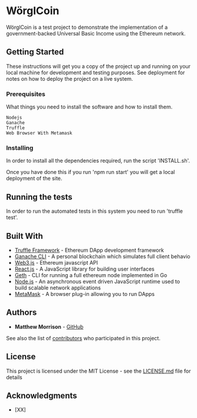 # WörglCoin

WörglCoin is a test project to demonstrate the implementation of a government-backed Universal Basic Income
using the Ethereum network.

## Getting Started

These instructions will get you a copy of the project up and running on your local machine for development and testing purposes. See deployment for notes on how to deploy the project on a live system.

### Prerequisites

What things you need to install the software and how to install them.

```
Nodejs
Ganache
Truffle
Web Browser With Metamask
```

### Installing

In order to install all the dependencies required, run the script 'INSTALL.sh'.

Once you have done this if you run 'npm run start' you will get a local deployment of the site.

## Running the tests

In order to run the automated tests in this system you need to run 'truffle test'.

## Built With

* [Truffle Framework](http://truffleframework.com/) - Ethereum DApp development framework
* [Ganache CLI](https://github.com/trufflesuite/ganache-cli) - A personal blockchain which simulates full client behavio
* [Web3.js](https://github.com/ethereum/web3.js/) - Ethereum javascript API
* [React.js](https://reactjs.org/) - A JavaScript library for building user interfaces
* [Geth](https://github.com/ethereum/go-ethereum/wiki/geth) - CLI for running a full ethereum node implemented in Go
* [Node.js](https://nodejs.org/en/) - An asynchronous event driven JavaScript runtime used to build scalable network applications
* [MetaMask](https://metamask.io/) - A browser plug-in allowing you to run DApps

## Authors

* **Matthew Morrison** - [GitHub](https://github.com/matthewsmorrison)

See also the list of [contributors](https://github.com/matthewsmorrison/Worgl-Coin/contributors) who participated in this project.

## License

This project is licensed under the MIT License - see the [LICENSE.md](LICENSE.md) file for details

## Acknowledgments

* [XX]
